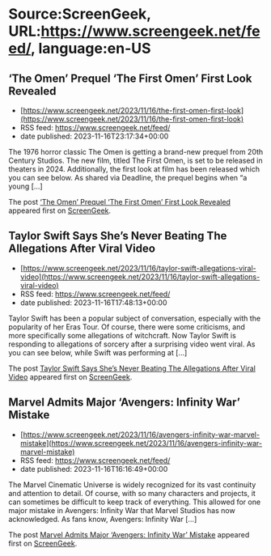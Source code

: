 # Source:ScreenGeek, URL:https://www.screengeek.net/feed/, language:en-US

## ‘The Omen’ Prequel ‘The First Omen’ First Look Revealed
 - [https://www.screengeek.net/2023/11/16/the-first-omen-first-look](https://www.screengeek.net/2023/11/16/the-first-omen-first-look)
 - RSS feed: https://www.screengeek.net/feed/
 - date published: 2023-11-16T23:17:34+00:00

<p>The 1976 horror classic The Omen is getting a brand-new prequel from 20th Century Studios. The new film, titled The First Omen, is set to be released in theaters in 2024. Additionally, the first look at film has been released which you can see below. As shared via Deadline, the prequel begins when &#8220;a young [...]</p>
<p>The post <a href="https://www.screengeek.net/2023/11/16/the-first-omen-first-look/">&#8216;The Omen&#8217; Prequel &#8216;The First Omen&#8217; First Look Revealed</a> appeared first on <a href="https://www.screengeek.net">ScreenGeek</a>.</p>

## Taylor Swift Says She’s Never Beating The Allegations After Viral Video
 - [https://www.screengeek.net/2023/11/16/taylor-swift-allegations-viral-video](https://www.screengeek.net/2023/11/16/taylor-swift-allegations-viral-video)
 - RSS feed: https://www.screengeek.net/feed/
 - date published: 2023-11-16T17:48:13+00:00

<p>Taylor Swift has been a popular subject of conversation, especially with the popularity of her Eras Tour. Of course, there were some criticisms, and more specifically some allegations of witchcraft. Now Taylor Swift is responding to allegations of sorcery after a surprising video went viral. As you can see below, while Swift was performing at [...]</p>
<p>The post <a href="https://www.screengeek.net/2023/11/16/taylor-swift-allegations-viral-video/">Taylor Swift Says She&#8217;s Never Beating The Allegations After Viral Video</a> appeared first on <a href="https://www.screengeek.net">ScreenGeek</a>.</p>

## Marvel Admits Major ‘Avengers: Infinity War’ Mistake
 - [https://www.screengeek.net/2023/11/16/avengers-infinity-war-marvel-mistake](https://www.screengeek.net/2023/11/16/avengers-infinity-war-marvel-mistake)
 - RSS feed: https://www.screengeek.net/feed/
 - date published: 2023-11-16T16:16:49+00:00

<p>The Marvel Cinematic Universe is widely recognized for its vast continuity and attention to detail. Of course, with so many characters and projects, it can sometimes be difficult to keep track of everything. This allowed for one major mistake in Avengers: Infinity War that Marvel Studios has now acknowledged. As fans know, Avengers: Infinity War [...]</p>
<p>The post <a href="https://www.screengeek.net/2023/11/16/avengers-infinity-war-marvel-mistake/">Marvel Admits Major &#8216;Avengers: Infinity War&#8217; Mistake</a> appeared first on <a href="https://www.screengeek.net">ScreenGeek</a>.</p>

